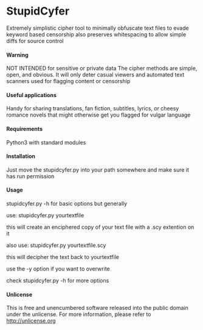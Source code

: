 StupidCyfer
===========

Extremely simplistic cipher tool
to minimally obfuscate text files
to evade keyword based censorship
also preserves whitespacing to allow
simple diffs for source control 

#### Warning

NOT INTENDED for sensitive or private data
The cipher methods are simple, open,
and obvious. It will only deter casual viewers
and automated text scanners used for flagging
content or censorship

#### Useful applications

Handy for sharing translations, fan fiction,
subtitles, lyrics, or cheesy romance novels
that might otherwise get you flagged for
vulgar language

#### Requirements

Python3 with standard modules

#### Installation

Just move the stupidcyfer.py into your path somewhere
and make sure it has run permission

#### Usage

stupidcyfer.py -h for basic options but generally

use:
 stupidcyfer.py yourtextfile

this will create an enciphered copy of your text
file with a .scy extention on it

also use:
 stupidcyfer.py yourtextfile.scy

this will decipher the text back to yourtextfile

use the -y option if you want to overwrite

check stupidcyfer.py -h for more options

#### Unlicense

This is free and unencumbered software
released into the public domain
under the unlicense. For more information,
please refer to <http://unlicense.org>

